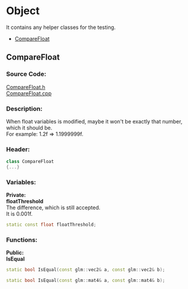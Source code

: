 # Object
It contains any helper classes for the testing.

- [CompareFloat](Test.md#comparefloat)

##
## CompareFloat
### Source Code:
[CompareFloat.h](../../Learning2DEngineTest/Test/CompareFloat.h)  
[CompareFloat.cpp](../../Learning2DEngineTest/Test/CompareFloat.cpp)

### Description:
When float variables is modified, maybe it won't be
exactly that number, which it should be.  
For example: 1.2f => 1.1999999f.

### Header:
```cpp
class CompareFloat
{...}
```

### Variables:
**Private:**  
**floatThreshold**  
The difference, which is still accepted.  
It is 0.001f.
```cpp
static const float floatThreshold;
```

### Functions:
**Public:**  
**IsEqual**  
```cpp
static bool IsEqual(const glm::vec2& a, const glm::vec2& b);
```
```cpp
static bool IsEqual(const glm::mat4& a, const glm::mat4& b);
```